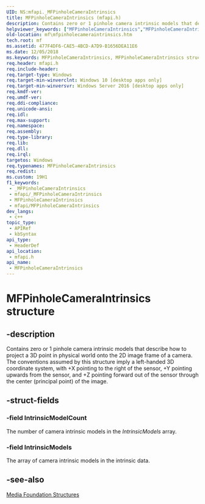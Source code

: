 ```yaml
---
UID: NS:mfapi._MFPinholeCameraIntrinsics
title: MFPinholeCameraIntrinsics (mfapi.h)
description: Contains zero or 1 pinhole camera intrinsic models that describe how to project a 3D point in physical world onto the 2D image frame of a camera.
helpviewer_keywords: ["MFPinholeCameraIntrinsics","MFPinholeCameraIntrinsics structure [Media Foundation]","PMFPinholeCameraIntrinsics","PMFPinholeCameraIntrinsics structure pointer [Media Foundation]","mf.mfpinholecameraintrinsics","mfapi/MFPinholeCameraIntrinsics","mfapi/PMFPinholeCameraIntrinsics"]
old-location: mf\mfpinholecameraintrinsics.htm
tech.root: mf
ms.assetid: 477F4DF6-CAE5-4BCD-A7D9-B1656DEA11E6
ms.date: 12/05/2018
ms.keywords: MFPinholeCameraIntrinsics, MFPinholeCameraIntrinsics structure [Media Foundation], PMFPinholeCameraIntrinsics, PMFPinholeCameraIntrinsics structure pointer [Media Foundation], mf.mfpinholecameraintrinsics, mfapi/MFPinholeCameraIntrinsics, mfapi/PMFPinholeCameraIntrinsics
req.header: mfapi.h
req.include-header: 
req.target-type: Windows
req.target-min-winverclnt: Windows 10 [desktop apps only]
req.target-min-winversvr: Windows Server 2016 [desktop apps only]
req.kmdf-ver: 
req.umdf-ver: 
req.ddi-compliance: 
req.unicode-ansi: 
req.idl: 
req.max-support: 
req.namespace: 
req.assembly: 
req.type-library: 
req.lib: 
req.dll: 
req.irql: 
targetos: Windows
req.typenames: MFPinholeCameraIntrinsics
req.redist: 
ms.custom: 19H1
f1_keywords:
 - _MFPinholeCameraIntrinsics
 - mfapi/_MFPinholeCameraIntrinsics
 - MFPinholeCameraIntrinsics
 - mfapi/MFPinholeCameraIntrinsics
dev_langs:
 - c++
topic_type:
 - APIRef
 - kbSyntax
api_type:
 - HeaderDef
api_location:
 - mfapi.h
api_name:
 - MFPinholeCameraIntrinsics
---
```


# MFPinholeCameraIntrinsics structure


## -description

Contains zero or 1 pinhole camera intrinsic models that describe how to project a 3D point in physical world onto the 2D image frame of a camera. The conventions assumed by this structure imply a left-handed 3D coordinate system, with +X pointing to the right of the sensor, +Y pointing upwards from the sensor, and +Z pointing forward out of the sensor through the center (principal point) of the image.

## -struct-fields

### -field IntrinsicModelCount

The number of camera intrinsic models in the <i>IntrinsicModels</i> array.

### -field IntrinsicModels

The array of camera intrinsic models in the intrinsic data.

## -see-also

<a href="https://docs.microsoft.com/windows/desktop/medfound/media-foundation-structures">Media Foundation Structures</a>

